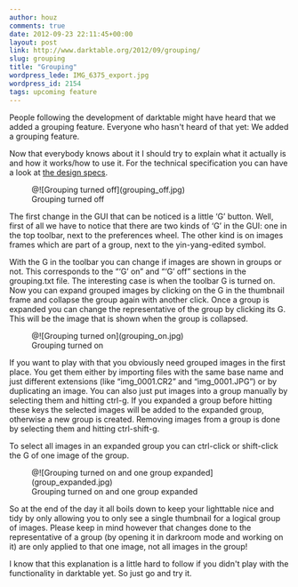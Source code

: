 ```yaml
---
author: houz
comments: true
date: 2012-09-23 22:11:45+00:00
layout: post
link: http://www.darktable.org/2012/09/grouping/
slug: grouping
title: "Grouping"
wordpress_lede: IMG_6375_export.jpg
wordpress_id: 2154
tags: upcoming feature
---
```


People following the development of darktable might have heard that we added a grouping feature. Everyone who hasn't heard of that yet: We added a grouping feature.

Now that everybody knows about it I should try to explain what it actually is and how it works/how to use it. For the technical specification you can have a look at [the design specs](https://github.com/darktable-org/darktable/blob/master/doc/grouping.txt).

<figure markdown="span" role="group">
@![Grouping turned off](grouping_off.jpg)
<figcaption>Grouping turned off</figcaption>
</figure>

The first change in the GUI that can be noticed is a little ‘G’ button. Well, first of all we have to notice that there are two kinds of ‘G’ in the GUI: one in the top toolbar, next to the preferences wheel. The other kind is on images frames which are part of a group, next to the yin-yang-edited symbol.

With the G in the toolbar you can change if images are shown in groups or not. This corresponds to the “‘G’ on” and “‘G’ off” sections in the grouping.txt file. The interesting case is when the toolbar G is turned on. Now you can expand grouped images by clicking on the G in the thumbnail frame and collapse the group again with another click. Once a group is expanded you can change the representative of the group by clicking its G. This will be the image that is shown when the group is collapsed.

<figure markdown="span" role="group">
@![Grouping turned on](grouping_on.jpg)
<figcaption>Grouping turned on</figcaption>
</figure>

If you want to play with that you obviously need grouped images in the first place. You get them either by importing files with the same base name and just
different extensions (like “img_0001.CR2” and “img_0001.JPG”) or by duplicating an image. You can also just put images into a group manually by selecting them
and hitting ctrl-g. If you expanded a group before hitting these keys the selected images will be added to the expanded group, otherwise a new group is
created. Removing images from a group is done by selecting them and hitting ctrl-shift-g.

To select all images in an expanded group you can ctrl-click or shift-click the G of one image of the group.

<figure markdown="span" role="group">
@![Grouping turned on and one group expanded](group_expanded.jpg)
<figcaption>Grouping turned on and one group expanded</figcaption>
</figure>

So at the end of the day it all boils down to keep your lighttable nice and tidy by only allowing you to only see a single thumbnail for a logical group of images. Please keep in mind however that changes done to the representative of a group (by opening it in darkroom mode and working on it) are only applied to that one image, not all images in the group!

I know that this explanation is a little hard to follow if you didn't play with the functionality in darktable yet. So just go and try it.
